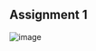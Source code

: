 **Assignment 1**
----------------------
![image](https://github.com/user-attachments/assets/a252a8cf-d661-46f2-868b-b1ecc0822252)
